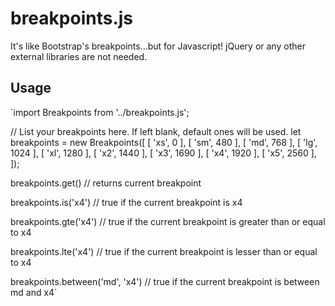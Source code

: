 # breakpoints.js

It's like Bootstrap's breakpoints...but for Javascript! jQuery or any other external libraries are not needed.

## Usage

`import Breakpoints from '../breakpoints.js';

// List your breakpoints here. If left blank, default ones will be used.
let breakpoints = new Breakpoints([
	[	'xs',	0	],
	[	'sm',	480	],
	[	'md',	768	],
	[	'lg',	1024	],
	[	'xl',	1280	],
	[	'x2',	1440	],
	[	'x3',	1690	],
	[	'x4',	1920	],
	[	'x5',	2560	],
]);

breakpoints.get() // returns current breakpoint

breakpoints.is('x4') // true if the current breakpoint is x4

breakpoints.gte('x4') // true if the current breakpoint is greater than or equal to x4

breakpoints.lte('x4') // true if the current breakpoint is lesser than or equal to x4

breakpoints.between('md', 'x4') // true if the current breakpoint is between md and x4`